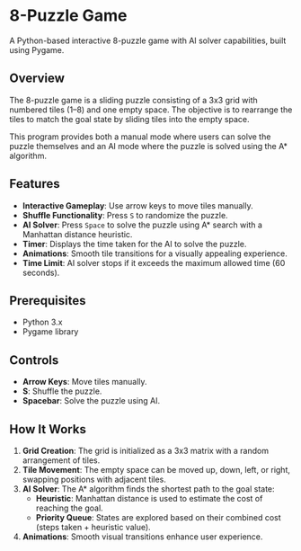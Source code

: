 # 8-Puzzle Game

A Python-based interactive 8-puzzle game with AI solver capabilities, built using Pygame.

## Overview
The 8-puzzle game is a sliding puzzle consisting of a 3x3 grid with numbered tiles (1–8) and one empty space. The objective is to rearrange the tiles to match the goal state by sliding tiles into the empty space.

This program provides both a manual mode where users can solve the puzzle themselves and an AI mode where the puzzle is solved using the A* algorithm.

## Features
- **Interactive Gameplay**: Use arrow keys to move tiles manually.
- **Shuffle Functionality**: Press `S` to randomize the puzzle.
- **AI Solver**: Press `Space` to solve the puzzle using A* search with a Manhattan distance heuristic.
- **Timer**: Displays the time taken for the AI to solve the puzzle.
- **Animations**: Smooth tile transitions for a visually appealing experience.
- **Time Limit**: AI solver stops if it exceeds the maximum allowed time (60 seconds).

## Prerequisites
- Python 3.x
- Pygame library

## Controls
- **Arrow Keys**: Move tiles manually.
- **S**: Shuffle the puzzle.
- **Spacebar**: Solve the puzzle using AI.

## How It Works
1. **Grid Creation**: The grid is initialized as a 3x3 matrix with a random arrangement of tiles.
2. **Tile Movement**: The empty space can be moved up, down, left, or right, swapping positions with adjacent tiles.
3. **AI Solver**: The A* algorithm finds the shortest path to the goal state:
   - **Heuristic**: Manhattan distance is used to estimate the cost of reaching the goal.
   - **Priority Queue**: States are explored based on their combined cost (steps taken + heuristic value).
4. **Animations**: Smooth visual transitions enhance user experience.
